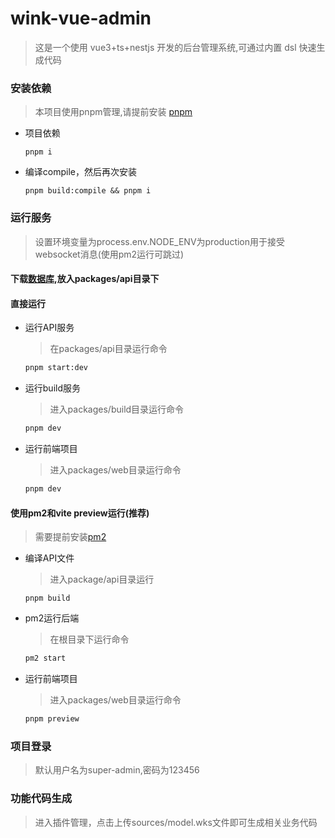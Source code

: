 # wink-vue-admin

> 这是一个使用 vue3+ts+nestjs 开发的后台管理系统,可通过内置 dsl 快速生成代码

### 安装依赖

> 本项目使用pnpm管理,请提前安装 [pnpm](https://pnpm.io/)

* 项目依赖

  ```shell
  pnpm i
  ```
* 编译compile，然后再次安装

  ```shell
  pnpm build:compile && pnpm i
  ```

### 运行服务

> 设置环境变量为process.env.NODE_ENV为production用于接受websocket消息(使用pm2运行可跳过)

#### 下载[数据库](https://pinktu.github.io/admin.db),放入packages/api目录下

#### 直接运行

- 运行API服务

  > 在packages/api目录运行命令
  >

  ```sh
  pnpm start:dev
  ```
- 运行build服务

  > 进入packages/build目录运行命令
  >

  ```sh
  pnpm dev
  ```
- 运行前端项目

  > 进入packages/web目录运行命令
  >

  ```sh
  pnpm dev
  ```

#### 使用pm2和vite preview运行(推荐)

> 需要提前安装[pm2](https://pm2.keymetrics.io/docs/usage/quick-start/)

- 编译API文件

  > 进入package/api目录运行
  >

  ```shell
  pnpm build
  ```
- pm2运行后端

  > 在根目录下运行命令
  >

  ```sh
  pm2 start
  ```
- 运行前端项目

  > 进入packages/web目录运行命令
  >

  ```sh
  pnpm preview
  ```

### 项目登录

> 默认用户名为super-admin,密码为123456

### 功能代码生成

> 进入插件管理，点击上传sources/model.wks文件即可生成相关业务代码
